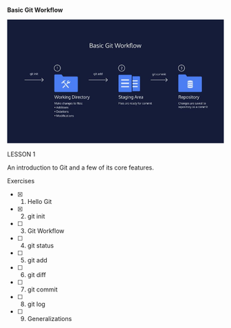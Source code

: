 **Basic Git Workflow**

![Git screen](Git.JPG)

LESSON 1

An introduction to Git and a few of its core features.

Exercises

- [X] 1. Hello Git

- [X] 2. git init

- [ ] 3. Git Workflow

- [ ] 4. git status

- [ ] 5. git add

- [ ] 6. git diff

- [ ] 7. git commit

- [ ] 8. git log

- [ ] 9. Generalizations